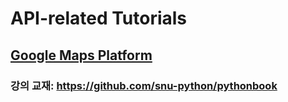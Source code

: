# API-related Tutorials

## [Google Maps Platform](google-maps-platform.md)

### 강의 교재: <https://github.com/snu-python/pythonbook>
